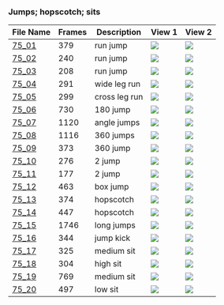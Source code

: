 ### Jumps; hopscotch; sits
|File Name|Frames|Description|View 1|View 2|
|-|-|-|-|-|
|[75_01](https://github.com/Shriinivas/cmubvh/raw/main/Sequence-060-075/75/Data/75_01.zip)|379|run jump|<img src="https://github.com/Shriinivas/cmubvhgifs/blob/main/Sequence-060-075/75/75_01_0.gif"/>|<img src="https://github.com/Shriinivas/cmubvhgifs/blob/main/Sequence-060-075/75/75_01_1.gif"/>|
|[75_02](https://github.com/Shriinivas/cmubvh/raw/main/Sequence-060-075/75/Data/75_02.zip)|240|run jump|<img src="https://github.com/Shriinivas/cmubvhgifs/blob/main/Sequence-060-075/75/75_02_0.gif"/>|<img src="https://github.com/Shriinivas/cmubvhgifs/blob/main/Sequence-060-075/75/75_02_1.gif"/>|
|[75_03](https://github.com/Shriinivas/cmubvh/raw/main/Sequence-060-075/75/Data/75_03.zip)|208|run jump|<img src="https://github.com/Shriinivas/cmubvhgifs/blob/main/Sequence-060-075/75/75_03_0.gif"/>|<img src="https://github.com/Shriinivas/cmubvhgifs/blob/main/Sequence-060-075/75/75_03_1.gif"/>|
|[75_04](https://github.com/Shriinivas/cmubvh/raw/main/Sequence-060-075/75/Data/75_04.zip)|291|wide leg run|<img src="https://github.com/Shriinivas/cmubvhgifs/blob/main/Sequence-060-075/75/75_04_0.gif"/>|<img src="https://github.com/Shriinivas/cmubvhgifs/blob/main/Sequence-060-075/75/75_04_1.gif"/>|
|[75_05](https://github.com/Shriinivas/cmubvh/raw/main/Sequence-060-075/75/Data/75_05.zip)|299|cross leg run|<img src="https://github.com/Shriinivas/cmubvhgifs/blob/main/Sequence-060-075/75/75_05_0.gif"/>|<img src="https://github.com/Shriinivas/cmubvhgifs/blob/main/Sequence-060-075/75/75_05_1.gif"/>|
|[75_06](https://github.com/Shriinivas/cmubvh/raw/main/Sequence-060-075/75/Data/75_06.zip)|730|180 jump|<img src="https://github.com/Shriinivas/cmubvhgifs/blob/main/Sequence-060-075/75/75_06_0.gif"/>|<img src="https://github.com/Shriinivas/cmubvhgifs/blob/main/Sequence-060-075/75/75_06_1.gif"/>|
|[75_07](https://github.com/Shriinivas/cmubvh/raw/main/Sequence-060-075/75/Data/75_07.zip)|1120|angle jumps|<img src="https://github.com/Shriinivas/cmubvhgifs/blob/main/Sequence-060-075/75/75_07_0.gif"/>|<img src="https://github.com/Shriinivas/cmubvhgifs/blob/main/Sequence-060-075/75/75_07_1.gif"/>|
|[75_08](https://github.com/Shriinivas/cmubvh/raw/main/Sequence-060-075/75/Data/75_08.zip)|1116|360 jumps|<img src="https://github.com/Shriinivas/cmubvhgifs/blob/main/Sequence-060-075/75/75_08_0.gif"/>|<img src="https://github.com/Shriinivas/cmubvhgifs/blob/main/Sequence-060-075/75/75_08_1.gif"/>|
|[75_09](https://github.com/Shriinivas/cmubvh/raw/main/Sequence-060-075/75/Data/75_09.zip)|373|360 jump|<img src="https://github.com/Shriinivas/cmubvhgifs/blob/main/Sequence-060-075/75/75_09_0.gif"/>|<img src="https://github.com/Shriinivas/cmubvhgifs/blob/main/Sequence-060-075/75/75_09_1.gif"/>|
|[75_10](https://github.com/Shriinivas/cmubvh/raw/main/Sequence-060-075/75/Data/75_10.zip)|276|2 jump|<img src="https://github.com/Shriinivas/cmubvhgifs/blob/main/Sequence-060-075/75/75_10_0.gif"/>|<img src="https://github.com/Shriinivas/cmubvhgifs/blob/main/Sequence-060-075/75/75_10_1.gif"/>|
|[75_11](https://github.com/Shriinivas/cmubvh/raw/main/Sequence-060-075/75/Data/75_11.zip)|177|2 jump|<img src="https://github.com/Shriinivas/cmubvhgifs/blob/main/Sequence-060-075/75/75_11_0.gif"/>|<img src="https://github.com/Shriinivas/cmubvhgifs/blob/main/Sequence-060-075/75/75_11_1.gif"/>|
|[75_12](https://github.com/Shriinivas/cmubvh/raw/main/Sequence-060-075/75/Data/75_12.zip)|463|box jump|<img src="https://github.com/Shriinivas/cmubvhgifs/blob/main/Sequence-060-075/75/75_12_0.gif"/>|<img src="https://github.com/Shriinivas/cmubvhgifs/blob/main/Sequence-060-075/75/75_12_1.gif"/>|
|[75_13](https://github.com/Shriinivas/cmubvh/raw/main/Sequence-060-075/75/Data/75_13.zip)|374|hopscotch|<img src="https://github.com/Shriinivas/cmubvhgifs/blob/main/Sequence-060-075/75/75_13_0.gif"/>|<img src="https://github.com/Shriinivas/cmubvhgifs/blob/main/Sequence-060-075/75/75_13_1.gif"/>|
|[75_14](https://github.com/Shriinivas/cmubvh/raw/main/Sequence-060-075/75/Data/75_14.zip)|447|hopscotch|<img src="https://github.com/Shriinivas/cmubvhgifs/blob/main/Sequence-060-075/75/75_14_0.gif"/>|<img src="https://github.com/Shriinivas/cmubvhgifs/blob/main/Sequence-060-075/75/75_14_1.gif"/>|
|[75_15](https://github.com/Shriinivas/cmubvh/raw/main/Sequence-060-075/75/Data/75_15.zip)|1746|long jumps|<img src="https://github.com/Shriinivas/cmubvhgifs/blob/main/Sequence-060-075/75/75_15_0.gif"/>|<img src="https://github.com/Shriinivas/cmubvhgifs/blob/main/Sequence-060-075/75/75_15_1.gif"/>|
|[75_16](https://github.com/Shriinivas/cmubvh/raw/main/Sequence-060-075/75/Data/75_16.zip)|344|jump kick|<img src="https://github.com/Shriinivas/cmubvhgifs/blob/main/Sequence-060-075/75/75_16_0.gif"/>|<img src="https://github.com/Shriinivas/cmubvhgifs/blob/main/Sequence-060-075/75/75_16_1.gif"/>|
|[75_17](https://github.com/Shriinivas/cmubvh/raw/main/Sequence-060-075/75/Data/75_17.zip)|325|medium sit|<img src="https://github.com/Shriinivas/cmubvhgifs/blob/main/Sequence-060-075/75/75_17_0.gif"/>|<img src="https://github.com/Shriinivas/cmubvhgifs/blob/main/Sequence-060-075/75/75_17_1.gif"/>|
|[75_18](https://github.com/Shriinivas/cmubvh/raw/main/Sequence-060-075/75/Data/75_18.zip)|304|high sit|<img src="https://github.com/Shriinivas/cmubvhgifs/blob/main/Sequence-060-075/75/75_18_0.gif"/>|<img src="https://github.com/Shriinivas/cmubvhgifs/blob/main/Sequence-060-075/75/75_18_1.gif"/>|
|[75_19](https://github.com/Shriinivas/cmubvh/raw/main/Sequence-060-075/75/Data/75_19.zip)|769|medium sit|<img src="https://github.com/Shriinivas/cmubvhgifs/blob/main/Sequence-060-075/75/75_19_0.gif"/>|<img src="https://github.com/Shriinivas/cmubvhgifs/blob/main/Sequence-060-075/75/75_19_1.gif"/>|
|[75_20](https://github.com/Shriinivas/cmubvh/raw/main/Sequence-060-075/75/Data/75_20.zip)|497|low sit|<img src="https://github.com/Shriinivas/cmubvhgifs/blob/main/Sequence-060-075/75/75_20_0.gif"/>|<img src="https://github.com/Shriinivas/cmubvhgifs/blob/main/Sequence-060-075/75/75_20_1.gif"/>|
